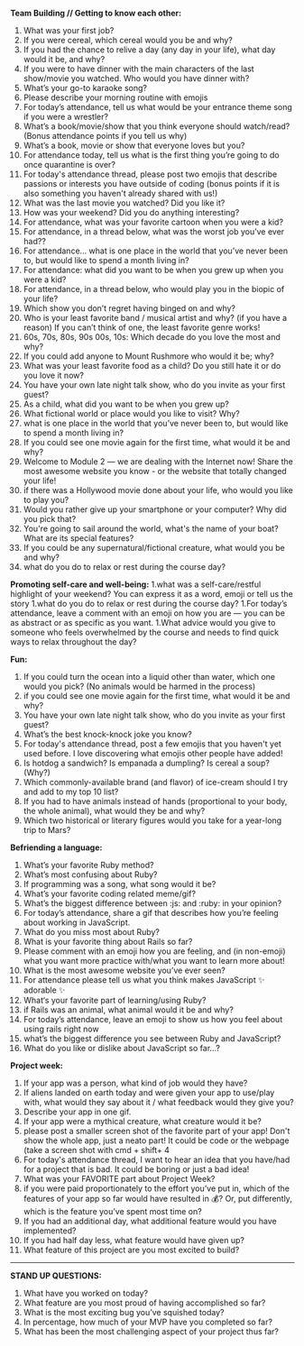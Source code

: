 **Team Building // Getting to know each other:**
1. What was your first job?
2. If you were cereal, which cereal would you be and why?
3. If you had the chance to relive a day (any day in your life), what day would it be, and why?
3. If you were to have dinner with the main characters of the last show/movie you watched. Who would you have dinner with?
3. What’s your go-to karaoke song?
3. Please describe your morning routine with emojis
3. For today’s attendance, tell us what would be your entrance theme song  if you were a wrestler?
3. What’s a book/movie/show that you think everyone should watch/read? (Bonus attendance points if you tell us why)
3. What’s a book, movie or show that everyone loves but you?
3. For attendance today, tell us what is the first thing you’re going to do once quarantine is over?
3. For today's attendance thread, please post two emojis that describe passions or interests you have outside of coding (bonus points if it is also something you haven't already shared with us!)
3. What was the last movie you watched? Did you like it?
3. How was your weekend? Did you do anything interesting?
3. For attendance, what was your favorite cartoon when you were a kid?
3. For attendance, in a thread below, what was the worst job you’ve ever had??
3. For attendance… what is one place in the world that you’ve never been to, but would like to spend a month living in? 
3. For attendance:  what did you want to be when you grew up when you were a kid?
3. For attendance, in a thread below, who would play you in the biopic of your life?
3. Which show you don’t regret having binged on and why?
3. Who is your least favorite band / musical artist and why? (if you have a reason)  If you can’t think of one, the least favorite genre works!
3. 60s, 70s, 80s, 90s 00s, 10s: Which decade do you love the most and why?
3. If you could add anyone to Mount Rushmore who would it be; why?
3. What was your least favorite food as a child? Do you still hate it or do you love it now?
3. You have your own late night talk show, who do you invite as your first guest?
3.  As a child, what did you want to be when you grew up?
3. What fictional world or place would you like to visit? Why?
3. what is one place in the world that you’ve never been to, but would like to spend a month living in?
3. If you could see one movie again for the first time, what would it be and why?
3. Welcome to Module 2 — we are dealing with the Internet now! Share the most awesome website you know - or the website that totally changed your life! 
3.  if there was a Hollywood movie done about your life, who would you like to play you?
3. Would you rather give up your smartphone or your computer? Why did you pick that?
3. You're going to sail around the world, what's the name of your boat? What are its special features?
3. If you could be any supernatural/fictional creature, what would you be and why?
3. what do you do to relax or rest during the course day?



**Promoting self-care and well-being:**
1.what was a self-care/restful highlight of your weekend? You can express it as a word, emoji or tell us the story 
1.what do you do to relax or rest during the course day?
1.For today’s attendance, leave a comment with an emoji on how you are — you can be as abstract or as specific as you want.
1.What advice would you give to someone who feels overwhelmed by the course and needs to find quick ways to relax throughout the day?


**Fun:**
1. If you could turn the ocean into a liquid other than water, which one would you pick? (No animals would be harmed in the process)
1. if you could see one movie again for the first time, what would it be and why?
1. You have your own late night talk show, who do you invite as your first guest?
1. What’s the best knock-knock joke you know?
1. For today's attendance thread, post a few emojis that you haven't yet used before. I love discovering what emojis other people have added!
1. Is hotdog a sandwich? Is empanada a dumpling? Is cereal a soup? (Why?)
1. Which commonly-available brand (and flavor) of ice-cream should I try and add to my top 10 list?
1. If you had to have animals instead of hands (proportional to your body, the whole animal), what would they be and why?
1.  Which two historical or literary figures would you take for a year-long trip to Mars?



**Befriending a language:**
1. What’s your favorite Ruby method?
1. What’s most confusing about Ruby?
1. If programming was a song, what song would it be?
1. What’s your favorite coding related meme/gif?
1. What’s the biggest difference between :js: and :ruby: in your opinion?
1. For today’s attendance, share a gif that describes how you’re feeling about working in JavaScript.
1. What do you miss most about Ruby?	
1. What is your favorite thing about Rails so far?
1. Please comment with an emoji how you are feeling, and (in non-emoji) what you want more practice with/what you want to learn more about!
1. What is the most awesome website you’ve ever seen?
1. For attendance please tell us what you think makes JavaScript :sparkles: adorable :sparkles:
1. What‘s your favorite part of learning/using Ruby?
1.  if Rails was an animal, what animal would it be and why?
1. For today’s attendance, leave an emoji to show us how you feel about using rails right now
1. what’s the biggest difference you see between Ruby and JavaScript?
1. What do you like or dislike about JavaScript so far...?



**Project week:** 
1. If your app was a person, what kind of job would they have?
1. If aliens landed on earth today and were given your app to use/play with, what would they say about it / what feedback would they give you?
1. Describe your app in one gif.
1. If your app were a mythical creature, what creature would it be?
1. please post a smaller screen shot of the favorite part of your app! Don't show the whole app, just a neato part! It could be code or the webpage (take a screen shot with cmd + shift+ 4
1. For today's attendance thread, I want to hear an idea that you have/had for a project that is bad. It could be boring or just a bad idea!
1. What was your FAVORITE part about Project Week?
1. if you were paid proportionately to the effort you’ve put in, which of the features of your app so far would have resulted in :moneybag:? Or, put differently, which is the feature you’ve spent most time on?
1. If you had an additional day, what additional feature would you have implemented?
1. If you had half day less, what feature would have given up?
1. What feature of this project are you most excited to build?


---
**STAND UP QUESTIONS:**
1. What have you worked on today?
1. What feature are you most proud of having accomplished so far?
1. What is the most exciting bug you’ve squished today?
1. In percentage, how much of your MVP have you completed so far?
1. What has been the most challenging aspect of your project thus far?



